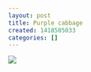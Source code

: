 ```yaml
---
layout: post
title: Purple cabbage
created: 1418505033
categories: []
---
```

<img src="http://40.media.tumblr.com/61db0a8fc7d09cae2b6be1e47e15cac7/tumblr_ngjhhlrtM01rsr8w3o1_500.jpg"/><br/><br/>
